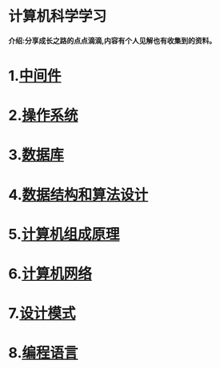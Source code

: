 # 计算机科学学习

#### 介绍:分享成长之路的点点滴滴,内容有个人见解也有收集到的资料。

# 1.[中间件](https://github.com/qian-lou/computer-science/tree/master/%E4%B8%AD%E9%97%B4%E4%BB%B6)

# 2.[操作系统](https://github.com/qian-lou/computer-science/tree/master/%E6%93%8D%E4%BD%9C%E7%B3%BB%E7%BB%9F)

# 3.[数据库](https://github.com/qian-lou/computer-science/tree/master/%E6%95%B0%E6%8D%AE%E5%BA%93)

# 4.[数据结构和算法设计](https://github.com/qian-lou/computer-science/tree/master/%E6%95%B0%E6%8D%AE%E7%BB%93%E6%9E%84%E5%92%8C%E7%AE%97%E6%B3%95%E8%AE%BE%E8%AE%A1)

# 5.[计算机组成原理](https://github.com/qian-lou/computer-science/tree/master/%E8%AE%A1%E7%AE%97%E6%9C%BA%E7%BB%84%E6%88%90%E5%8E%9F%E7%90%86)

# 6.[计算机网络](https://github.com/qian-lou/computer-science/tree/master/%E8%AE%A1%E7%AE%97%E6%9C%BA%E7%BD%91%E7%BB%9C)

# 7.[设计模式](https://github.com/qian-lou/computer-science/tree/master/%E8%AE%BE%E8%AE%A1%E6%A8%A1%E5%BC%8F)

# 8.[编程语言](https://github.com/qian-lou/computer-science/tree/master/%E7%BC%96%E7%A8%8B%E8%AF%AD%E8%A8%80)
